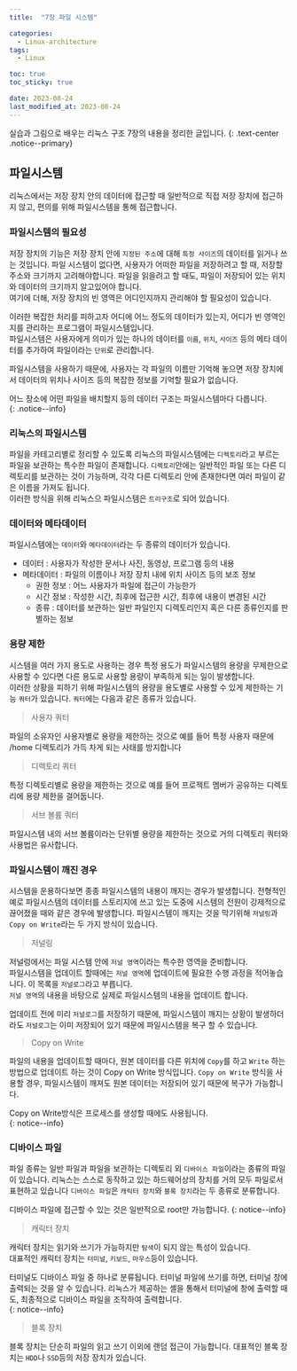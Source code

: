 ```yaml
---
title:  "7장 파일 시스템"

categories:
  - Linux-architecture
tags:
  - Linux

toc: true
toc_sticky: true

date: 2023-08-24
last_modified_at: 2023-08-24
---
```


실습과 그림으로 배우는 리눅스 구조 7장의 내용을 정리한 글입니다.
{: .text-center .notice--primary}

## 파일시스템

리눅스에서는 저장 장치 안의 데이터에 접근할 때 일반적으로 직접 저장 장치에 접근하지 않고, 편의를 위해 파일시스템을 통해 접근합니다.

### 파일시스템의 필요성

저장 장치의 기능은 저장 장치 안에 `지정된 주소`에 대해 `특정 사이즈`의 데이터를 읽거나 쓰는 것입니다. 파일 시스템이 없다면, 사용자가 어떠한 파일을 저장하려고 할 때, 저장할 주소와 크기까지 고려해야합니다. 파일을 읽을려고 할 때도, 파일이 저장되어 있는 위치와 데이터의 크기까지 알고있어야 합니다.  
여기에 더해, 저장 장치의 빈 영역은 어디인지까지 관리해야 할 필요성이 있습니다.

이러한 복잡한 처리를 피하고자 어디에 어느 정도의 데이터가 있는지, 어디가 빈 영역인지를 관리하는 프로그램이 파일시스템입니다.  
파일시스템은 사용자에게 의미가 있는 하나의 데이터를 `이름`, `위치`, `사이즈` 등의 메타 데이터를 추가하여 파일이라는 `단위`로 관리합니다.

파일시스템을 사용하기 때문에, 사용자는 각 파일의 이름만 기억해 놓으면 저장 장치에서 데이터의 위치나 사이즈 등의 복잡한 정보를 기억할 필요가 없습니다.

어느 장소에 어떤 파일을 배치할지 등의 데이터 구조는 파일시스템마다 다릅니다.  
{: .notice--info}

### 리눅스의 파일시스템

파일을 카테고리별로 정리할 수 있도록 리눅스의 파일시스템에는 `디렉토리`라고 부르는 파일을 보관하는 특수한 파일이 존재합니다. `디렉토리`안에는 일반적인 파일 또는 다른 디렉토리를 보관하는 것이 가능하며, 각각 다른 디렉토리 안에 존재한다면 여러 파일이 같은 이름을 가져도 됩니다.  
이러한 방식을 위해 리눅스으 파일시스템은 `트리구조`로 되어 있습니다.

### 데이터와 메타데이터

파일시스템에는 `데이터`와 `메타데이터`라는 두 종류의 데이터가 있습니다.

- 데이터 : 사용자가 작성한 문서나 사진, 동영상, 프로그램 등의 내용
- 메타데이터 : 파일의 이름이나 저장 장치 내에 위치 사이즈 등의 보조 정보
  - 권한 정보 : 어느 사용자가 파일에 접근이 가능한가
  - 시간 정보 : 작성한 시간, 최후에 접근한 시간, 최후에 내용이 변경된 시간
  - 종류 : 데이터를 보관하는 일반 파일인지 디렉토리인지 혹은 다른 종류인지를 판별하는 정보

### 용량 제한

시스템을 여러 가지 용도로 사용하는 경우 특정 용도가 파일시스템의 용량을 무제한으로 사용할 수 있다면 다른 용도로 사용할 용량이 부족하게 되는 일이 발생합니다.  
이러한 상황을 피하기 위해 파일시스템의 용량을 용도별로 사용할 수 있게 제한하는 기능 `쿼터`가 있습니다.
`쿼터`에는 다음과 같은 종류가 있습니다.

> 사용자 쿼터

파일의 소유자인 사용자별로 용량을 제한하는 것으로 예를 들어 특정 사용자 때문에 /home 디렉토리가 가득 차게 되는 사태를 방지합니다

> 디렉토리 쿼터

특정 디렉토리별로 용량을 제한하는 것으로 예를 들어 프로젝트 멤버가 공유하는 디렉토리에 용량 제한을 걸어둡니다.

> 서브 볼륨 쿼터

파일시스템 내의 서브 볼륨이라는 단위별 용량을 제한하는 것으로 거의 디렉토리 쿼터와 사용법은 유사합니다.

### 파일시스템이 깨진 경우

시스템을 운용하다보면 종종 파일시스템의 내용이 깨지는 경우가 발생합니다. 전형적인 예로 파일시스템의 데이터를 스토리지에 쓰고 있는 도중에 시스템의 전원이 강제적으로 끊어졌을 때와 같은 경우에 발생합니다.
파일시스템이 깨지는 것을 막기위해 `저널링`과 `Copy on Write`라는 두 가지 방식이 있습니다.

> 저널링

저널렁에서는 파일 시스템 안에 `저널 영역`이라는 특수한 영역을 준비합니다.  
파일시스템을 업데이트 할때에는 `저널 영역`에 업데이트에 필요한 수행 과정을 적어놓습니다. 이 목록을 `저널로그`라고 부릅니다.  
`저널 영역`의 내용을 바탕으로 실제로 파일시스템의 내용을 업데이트 합니다.  

업데이트 전에 미리 `저널로그`를 저장하기 때문에, 파일시스템이 깨지는 상황이 발생하더라도 `저널로그`는 이미 저장되어 있기 때문에 파일시스템을 복구 할 수 있습니다.

> Copy on Write

파일의 내용을 업데이트할 때마다, 원본 데이터를 다른 위치에 `Copy`를 하고 `Write` 하는 방법으로 업데이트 하는 것이 Copy on Write 방식입니다. `Copy on Write` 방식을 사용할 경우, 파일시스템이 깨져도 원본 데이터는 저장되어 있기 때문에 복구가 가능합니다.

Copy on Write방식은 프로세스를 생성할 때에도 사용됩니다.  
{: notice--info}

### 디바이스 파일

파일 종류는 일반 파일과 파일을 보관하는 디렉토리 외 `디바이스 파일`이라는 종류의 파일이 있습니다.
리눅스는 스스로 동작하고 있는 하드웨어상의 장치를 거의 모두 파일로서 표현하고 있습니다
`디바이스 파일`은 `캐릭터 장치`와 `블록 장치`라는 두 종류로 분류합니다.

디바이스 파일에 접근할 수 있는 것은 일반적으로 root만 가능합니다.
{: notice--info}

> 캐릭터 장치

캐릭터 장치는 읽기와 쓰기가 가능하지만 `탐색`이 되지 않는 특성이 있습니다.  
대표적인 캐릭터 장치는 `터미널`, `키보드`, `마우스`등이 있습니다.

터미널도 디바이스 파일 중 하나로 분류됩니다. 터미널 파일에 쓰기를 하면, 터미널 창에 출력되는 것을 알 수 있습니다. 리눅스가 제공하는 셸을 통해서 터미널에 창에 출력할 때도, 최종적으로 디바이스 파일을 조작하여 출력합니다.  
{: notice--info}

> 블록 장치

블록 장치는 단순히 파일의 읽고 쓰기 이외에 랜덤 접근이 가능합니다. 대표적인 블록 장치는 `HDD`나 `SSD`등의 저장 장치가 있습니다.